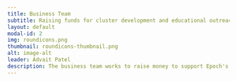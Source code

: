 ```yaml
---
title: Business Team
subtitle: Raising funds for cluster development and educational outreach.
layout: default
modal-id: 2
img: roundicons.png
thumbnail: roundicons-thumbnail.png
alt: image-alt
leader: Advait Patel
description: The business team works to raise money to support Epoch's goals, include funding the cluster. Responsibilities include reaching out to potential sponsors, applying for grants, and developing connections to raise funds. 
---
```

